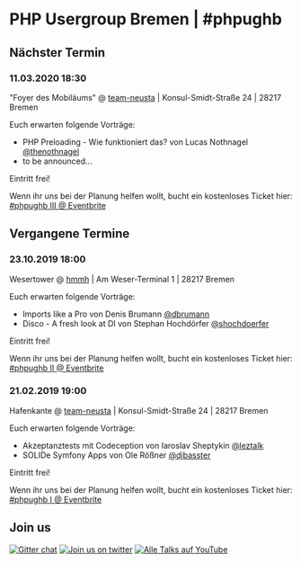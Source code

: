 # PHP Usergroup Bremen \| \#phpughb

## Nächster Termin

### 11.03.2020 18:30

"Foyer des Mobiläums" @ [team-neusta](https://team-neusta.de) \| Konsul-Smidt-Straße 24 \| 28217 Bremen

Euch erwarten folgende Vorträge:

* PHP Preloading - Wie funktioniert das? von Lucas Nothnagel [@thenothnagel](https://twitter.com/thenothnagel)
* to be announced...

Eintritt frei!

Wenn ihr uns bei der Planung helfen wollt, bucht ein kostenloses Ticket hier: [\#phpughb III @ Eventbrite](https://www.eventbrite.de/e/php-usergroup-bremen-phpughb-iii-tickets-93670576215)

## Vergangene Termine

### 23.10.2019 18:00

Wesertower @ [hmmh](https://www.hmmh.de/) \| Am Weser-Terminal 1 \| 28217 Bremen

Euch erwarten folgende Vorträge:

* Imports like a Pro von Denis Brumann [@dbrumann](https://twitter.com/dbrumann)
* Disco - A fresh look at DI von Stephan Hochdörfer [@shochdoerfer](https://twitter.com/shochdoerfer)

Eintritt frei!

Wenn ihr uns bei der Planung helfen wollt, bucht ein kostenloses Ticket hier: [\#phpughb II @ Eventbrite](https://www.eventbrite.de/e/php-usergroup-bremen-phpugb-ii-tickets-69413470559)

### 21.02.2019 19:00

Hafenkante @ [team-neusta](https://team-neusta.de) \| Konsul-Smidt-Straße 24 \| 28217 Bremen

Euch erwarten folgende Vorträge:

* Akzeptanztests mit Codeception von Iaroslav Sheptykin [@leztalk](https://twitter.com/leztalk)
* SOLIDe Symfony Apps von Ole Rößner [@djbasster](https://twitter.com/djbasster)

Eintritt frei!

Wenn ihr uns bei der Planung helfen wollt, bucht ein kostenloses Ticket hier: [\#phpughb I @ Eventbrite](https://www.eventbrite.de/e/php-usergroup-bremen-phpughb-i-tickets-53948554579)

## Join us

[![Gitter chat](https://badges.gitter.im/phpughb/gitter.png)](https://gitter.im/phpughb/community) [![Join us on twitter](https://img.shields.io/badge/tweet-phpughb-blue.svg)](https://twitter.com/phpughb) [![Alle Talks auf YouTube](https://img.shields.io/badge/YouTube-%23phpughb-red.svg)](https://www.youtube.com/channel/UCXbTxvL12XIWroKkycTld9w)
